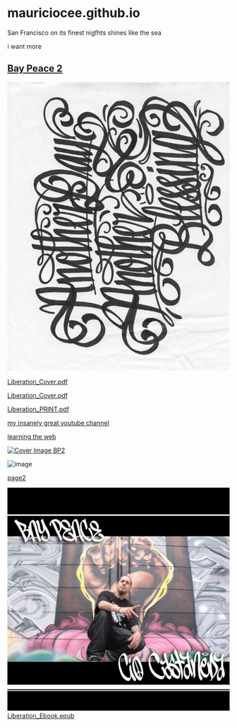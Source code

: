 # mauriciocee.github.io

San Francisco on its finest nigfhts shines like the sea 

i want more

## [Bay Peace 2](https://distrokid.com/hyperfollow/ciocastaneda/art-of-survival-feat-cmg--hugh-emc)

![adab](ADAB.jpeg)

[Liberation_Cover.pdf](https://github.com/mauriciocee/mauriciocee.github.io/blob/master/Liberation_Cover.pdf)

[Liberation_Cover.pdf](https://mauriciocee.github.io/Liberation_Cover.pdf)

[Liberation_PRINT.pdf](https://mauriciocee.github.io/Liberation_PRINT.pdf)

[my insanely great youtube channel](https://www.youtube.com/channel/UCpReSREljY6pMG_pqG83tvg)

[learning the web](http://jaanga.github.io/documents/learning-to-code/index.html#README.md)

[![Cover Image BP2](https://s3.amazonaws.com/gather.fandalism.com/800x800-1672774--832F43F5-7530-44D4-9BE37D6A0B585718--1577915892765--IMG6195.jpg)](https://distrokid.com/hyperfollow/ciocastaneda/art-of-survival-feat-cmg--hugh-emc)

![image](IMG_6395.png)


[page2](page2.html)

![image  bay peace 2](680378_843672779000018_9093868594091629919_o.jpg)
[Liberation_Ebook.epub](https://mauriciocee.github.io/Liberation_Ebook.epub)
